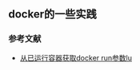 ## docker的一些实践

### 参考文献

* [从已运行容器获取docker run参数lu](https://www.mdnice.com/writing/eb9e45ecc61c48db9412ed472e04f9ea)